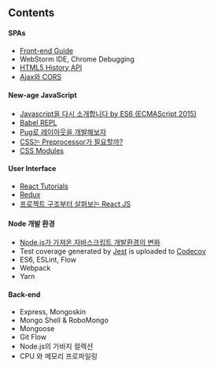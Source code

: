 ## Contents

#### SPAs

- [Front-end Guide](https://github.com/grab/front-end-guide)
- WebStorm IDE, Chrome Debugging
- [HTML5 History API](https://developer.mozilla.org/en-US/docs/Web/API/History_API)
- [Ajax와 CORS](https://developer.mozilla.org/ko/docs/Web/HTTP/Access_control_CORS)

#### New-age JavaScript

- [Javascript을 다시 소개합니다 by ES6 (ECMAScript 2015)](https://developer.mozilla.org/ko/docs/A_re-introduction_to_JavaScript)
- [Babel REPL](http://babeljs.io/repl/)
- [Pug로 레이아웃을 개발해보자](https://github.com/stunstunstun/awesome-wiki/blob/master/Front-End/front-end-html-with-pug.md)
- [CSS는 Preprocessor가 필요할까?](https://github.com/stunstunstun/awesome-wiki/blob/master/Front-End/front-end-preprocessor-scss.md)
- [CSS Modules](https://github.com/css-modules/css-modules)

#### User Interface

- [React Tutorials](https://facebook.github.io/react/docs/hello-world.html)
- [Redux](https://deminoth.github.io/redux/)
- [프로젝트 구조부터 살펴보는 React JS](https://github.com/stunstunstun/awesome-wiki/blob/master/Front-End/front-end-react-get-started.md)

#### Node 개발 환경

- [Node.js가 가져온 자바스크립트 개발환경의 변화](https://github.com/stunstunstun/awesome-wiki/blob/master/Front-End/front-end-get-started.md)
- Test coverage generated by [Jest](http://facebook.github.io/jest/) is uploaded to [Codecov](https://codecov.io/)
- ES6, ESLint, Flow
- Webpack
- Yarn

#### Back-end

- Express, Mongoskin
- Mongo Shell & RoboMongo
- Mongoose
- Git Flow
- Node.js의 가바지 컬렉션
- CPU 와 메모리 프로파일링